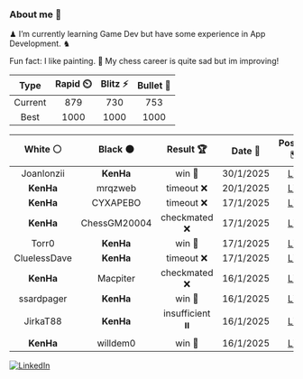 ### About me 🍜

♟ I’m currently learning Game Dev but have some experience in App Development. ♞

Fun fact: I like painting. 🎨
My chess career is quite sad but im improving!
<!--START_SECTION:chessStats-->
<!-- Automatically generated with https://github.com/Balastrong/chess-stats-action -->

| Type | Rapid ⏲️ | Blitz ⚡ | Bullet 🔫 |
|:---:|:---:|:---:|:---:|
| Current | 879 | 730 | 753 |
| Best | 1000 | 1000 | 1000 |

| White ⚪ | Black ⚫ | Result 🏆 | Date 📅 | Position 🗺️ | Type 🕕 |
|:---:|:---:|:---:|:---:|:---:|:---:|
| Joanlonzii | **KenHa** | win 🥇 | 30/1/2025 | <a href="http://www.ee.unb.ca/cgi-bin/tervo/fen.pl?select=r4rk1/ppp1n1pp/2n2p2/2K5/1q2p3/3PP3/P7/R7 w - - 2 21">Link</a> | Rapid |
| **KenHa** | mrqzweb | timeout ❌ | 20/1/2025 | <a href="http://www.ee.unb.ca/cgi-bin/tervo/fen.pl?select=7r/5kpp/2Q2p2/4p3/8/4bPP1/PP5P/5R1K w - -">Link</a> | Bullet |
| **KenHa** | CYXAPEBO | timeout ❌ | 17/1/2025 | <a href="http://www.ee.unb.ca/cgi-bin/tervo/fen.pl?select=6k1/p7/2p3PK/2r1rq1P/8/8/8/8 w - -">Link</a> | Bullet |
| **KenHa** | ChessGM20004 | checkmated ❌ | 17/1/2025 | <a href="http://www.ee.unb.ca/cgi-bin/tervo/fen.pl?select=4r1k1/1p3pp1/7p/5P2/4pn1P/b7/P4Pq1/3RR2K w - -">Link</a> | Bullet |
| Torr0 | **KenHa** | win 🥇 | 17/1/2025 | <a href="http://www.ee.unb.ca/cgi-bin/tervo/fen.pl?select=r2qk1r1/pp1bn2p/1b1p1Bp1/1Pp1p3/2P1P3/R4NPN/5P1P/Q4RK1 w q -">Link</a> | Bullet |
| CluelessDave | **KenHa** | timeout ❌ | 17/1/2025 | <a href="http://www.ee.unb.ca/cgi-bin/tervo/fen.pl?select=2r1b1k1/6pp/3R1p2/8/q3PP2/6PP/4Q3/3R2K1 b - -">Link</a> | Bullet |
| **KenHa** | Macpiter | checkmated ❌ | 16/1/2025 | <a href="http://www.ee.unb.ca/cgi-bin/tervo/fen.pl?select=8/7k/7p/6pK/6P1/7q/8/8 w - -">Link</a> | Blitz |
| ssardpager | **KenHa** | win 🥇 | 16/1/2025 | <a href="http://www.ee.unb.ca/cgi-bin/tervo/fen.pl?select=r3k1nr/1p5p/3p1ppb/1NpP4/1pB5/1P1KqP2/P1P3PP/R2Q3R w kq -">Link</a> | Blitz |
| JirkaT88 | **KenHa** | insufficient ⏸️ | 16/1/2025 | <a href="http://www.ee.unb.ca/cgi-bin/tervo/fen.pl?select=8/8/2K5/8/2k5/8/8/8 b - -">Link</a> | Blitz |
| **KenHa** | willdem0 | win 🥇 | 16/1/2025 | <a href="http://www.ee.unb.ca/cgi-bin/tervo/fen.pl?select=r3k2r/ppp2ppp/2n5/2b1p3/2B3q1/3P1PB1/PPP2P1P/RN2QRK1 w kq -">Link</a> | Blitz |

<!--END_SECTION:chessStats-->

<a href="https://www.linkedin.com/in/guillermo-bosca/" target="_blank"><img src="https://img.shields.io/badge/LinkedIn-%230077B5.svg?&style=flat-square&logo=linkedin&logoColor=white" alt="LinkedIn"></a>


<!--
**kenhacodes/kenhacodes** is a ✨ _special_ ✨ repository because its `README.md` (this file) appears on your GitHub profile.

Here are some ideas to get you started:

- 🔭 I’m currently working on ...
- 🌱 I’m currently learning App Development, Data Analytics and ML.
- 👯 I’m looking to collaborate on ...
- 🤔 I’m looking for help with ...
- 💬 Ask me about ...
- 📫 How to reach me: ...
- 😄 Pronouns: ...
- ⚡ Fun fact: ...
-->
